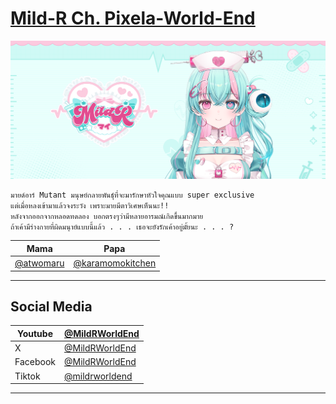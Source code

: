 # [Mild-R Ch. Pixela-World-End](https://www.youtube.com/@MildRWorldEnd)

![Mild-R banner](./images/mild-r-banner.png)

```txt
มายด์อาร์ Mutant มนุษย์กลายพันธุ์ที่จะมารักษาหัวใจคุณแบบ super exclusive 
แต่เมื่อหลงเข้ามาแล้วจงระวัง เพราะมายมีตาวิเศษเห็นนะ!!
หลังจากออกจากหลอดทดลอง บอกตรงๆว่ามีหลายอารมณ์เกิดขึ้นมากมาย
ถ้าเค้ามีร่างกายที่ผิดมนุาย์แบบนี้แล้ว . . . เธอจะยังรักเค้าอยู่มั้ยนะ . . . ?
```

|Mama|Papa|
|---|---|
|[@atwomaru](https://x.com/atwomaru)|[@karamomokitchen](https://x.com/karamomokitchen)|

---

## Social Media

|Youtube|[@MildRWorldEnd](https://www.youtube.com/@MildRWorldEnd)|
|---|---|
|X|[@MildRWorldEnd](https://x.com/MildRWorldEnd)|
|Facebook|[@MildRWorldEnd](https://www.facebook.com/MildRWorldEnd)|
|Tiktok|[@mildrworldend](https://tiktok.com/@mildrworldend)|

---
